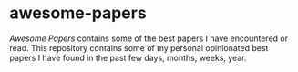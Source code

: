 # awesome-papers

*Awesome Papers* contains some of the best papers I have encountered or read.
This repository contains some of my personal opinionated best papers I have found in the past few days, months, weeks, year.
